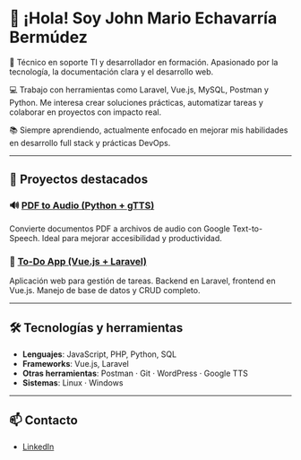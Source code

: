 # 👋 ¡Hola! Soy John Mario Echavarría Bermúdez

🔧 Técnico en soporte TI y desarrollador en formación. Apasionado por la tecnología, la documentación clara y el desarrollo web.

💻 Trabajo con herramientas como Laravel, Vue.js, MySQL, Postman y Python. Me interesa crear soluciones prácticas, automatizar tareas y colaborar en proyectos con impacto real.

📚 Siempre aprendiendo, actualmente enfocado en mejorar mis habilidades en desarrollo full stack y prácticas DevOps.

---

## 🚀 Proyectos destacados

### 🔊 [PDF to Audio (Python + gTTS)](https://github.com/minguitof/pdf-to-mp3)
Convierte documentos PDF a archivos de audio con Google Text-to-Speech. Ideal para mejorar accesibilidad y productividad.

### 📝 [To-Do App (Vue.js + Laravel)](https://github.com/minguitof/to-do-list)
Aplicación web para gestión de tareas. Backend en Laravel, frontend en Vue.js. Manejo de base de datos y CRUD completo.

---

## 🛠️ Tecnologías y herramientas
- **Lenguajes**: JavaScript, PHP, Python, SQL
- **Frameworks**: Vue.js, Laravel
- **Otras herramientas**: Postman · Git · WordPress · Google TTS
- **Sistemas**: Linux · Windows

---

## 📫 Contacto
- [LinkedIn](https://www.linkedin.com/in/john-mario-echavarria-bermudez/)
